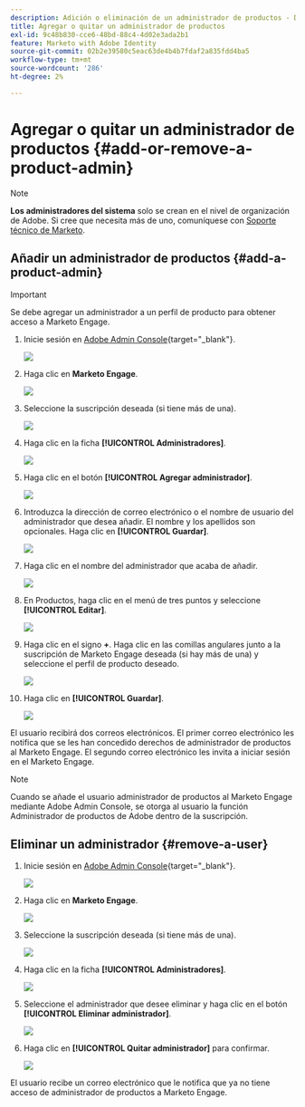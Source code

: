 ```yaml
---
description: Adición o eliminación de un administrador de productos - Documentos de Marketo - Documentación del producto
title: Agregar o quitar un administrador de productos
exl-id: 9c48b830-cce6-48bd-88c4-4d02e3ada2b1
feature: Marketo with Adobe Identity
source-git-commit: 02b2e39580c5eac63de4b4b7fdaf2a835fdd4ba5
workflow-type: tm+mt
source-wordcount: '286'
ht-degree: 2%

---
```


# Agregar o quitar un administrador de productos {#add-or-remove-a-product-admin}

>[!NOTE]
>
>**Los administradores del sistema** solo se crean en el nivel de organización de Adobe. Si cree que necesita más de uno, comuníquese con [Soporte técnico de Marketo](https://nation.marketo.com/t5/support/ct-p/Support).

## Añadir un administrador de productos {#add-a-product-admin}

>[!IMPORTANT]
>
>Se debe agregar un administrador a un perfil de producto para obtener acceso a Marketo Engage.

1. Inicie sesión en [Adobe Admin Console](https://adminconsole.adobe.com/){target="_blank"}.

   ![](assets/add-or-remove-a-product-admin-1.png)

1. Haga clic en **Marketo Engage**.

   ![](assets/add-or-remove-a-product-admin-2.png)

1. Seleccione la suscripción deseada (si tiene más de una).

   ![](assets/add-or-remove-a-product-admin-3.png)

1. Haga clic en la ficha **[!UICONTROL Administradores]**.

   ![](assets/add-or-remove-a-product-admin-4.png)

1. Haga clic en el botón **[!UICONTROL Agregar administrador]**.

   ![](assets/add-or-remove-a-product-admin-5.png)

1. Introduzca la dirección de correo electrónico o el nombre de usuario del administrador que desea añadir. El nombre y los apellidos son opcionales. Haga clic en **[!UICONTROL Guardar]**.

   ![](assets/add-or-remove-a-product-admin-6.png)

1. Haga clic en el nombre del administrador que acaba de añadir.

   ![](assets/add-or-remove-a-product-admin-7.png)

1. En Productos, haga clic en el menú de tres puntos y seleccione **[!UICONTROL Editar]**.

   ![](assets/add-or-remove-a-product-admin-8.png)

1. Haga clic en el signo **+**. Haga clic en las comillas angulares junto a la suscripción de Marketo Engage deseada (si hay más de una) y seleccione el perfil de producto deseado.

   ![](assets/add-or-remove-a-product-admin-9.png)

1. Haga clic en **[!UICONTROL Guardar]**.

   ![](assets/add-or-remove-a-product-admin-10.png)

El usuario recibirá dos correos electrónicos. El primer correo electrónico les notifica que se les han concedido derechos de administrador de productos al Marketo Engage. El segundo correo electrónico les invita a iniciar sesión en el Marketo Engage.

>[!NOTE]
>
>Cuando se añade el usuario administrador de productos al Marketo Engage mediante Adobe Admin Console, se otorga al usuario la función Administrador de productos de Adobe dentro de la suscripción.

## Eliminar un administrador {#remove-a-user}

1. Inicie sesión en [Adobe Admin Console](https://adminconsole.adobe.com/){target="_blank"}.

   ![](assets/add-or-remove-a-product-admin-11.png)

1. Haga clic en **Marketo Engage**.

   ![](assets/add-or-remove-a-product-admin-12.png)

1. Seleccione la suscripción deseada (si tiene más de una).

   ![](assets/add-or-remove-a-product-admin-13.png)

1. Haga clic en la ficha **[!UICONTROL Administradores]**.

   ![](assets/add-or-remove-a-product-admin-14.png)

1. Seleccione el administrador que desee eliminar y haga clic en el botón **[!UICONTROL Eliminar administrador]**.

   ![](assets/add-or-remove-a-product-admin-15.png)

1. Haga clic en **[!UICONTROL Quitar administrador]** para confirmar.

   ![](assets/add-or-remove-a-product-admin-16.png)

El usuario recibe un correo electrónico que le notifica que ya no tiene acceso de administrador de productos a Marketo Engage.
